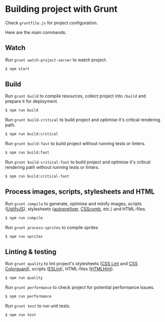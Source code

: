 # Building project with Grunt

Check `gruntfile.js` for project configuration.

Here are the main commands:

## Watch

Run `grunt watch-project-server` to watch project.

```sh
$ npm start
```

## Build

Run `grunt build` to compile resources, collect project into `/build`
and prepare it for deployment.

```sh
$ npm run build
```

Run `grunt build-critical` to build project and optimise it's critical
rendering path.

```sh
$ npm run build:critical
```

Run `grunt build-fast` to build project without running tests or
linters.

```sh
$ npm run build:fast
```

Run `grunt build-critical-fast` to build project and optimise it's critical
rendering path without running tests or linters.

```sh
$ npm run build:critical-fast
```

## Process images, scripts, stylesheets and HTML

Run `grunt compile` to generate, optimise and minify images, scripts
([UglifyJS](http://lisperator.net/uglifyjs/)), stylesheets
([autoprefixer](https://github.com/ai/autoprefixer),
[CSScomb](http://csscomb.com/), etc.) and HTML-files.

```sh
$ npm run compile
```

Run `grunt process-sprites` to compile sprites

```sh
$ npm run sprites
```

## Linting & testing

Run `grunt quality` to lint project's stylesheets ([CSS Lint](http://csslint.net) and
[CSS Colorguard](https://github.com/SlexAxton/css-colorguard)),
scripts ([ESLint](http://eslint.org/)), HTML-files ([HTMLHint](http://htmlhint.com/)).

```sh
$ npm run quality
```

Run `grunt performance` to check project for potential performance issues.

```sh
$ npm run performance
```

Run `grunt test` to run unit tests.

```sh
$ npm run test
```
